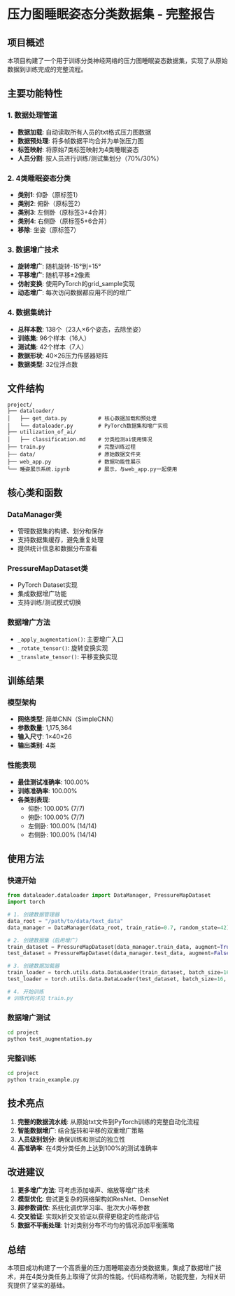 # 压力图睡眠姿态分类数据集 - 完整报告

## 项目概述

本项目构建了一个用于训练分类神经网络的压力图睡眠姿态数据集，实现了从原始数据到训练完成的完整流程。

## 主要功能特性

### 1. 数据处理管道
- **数据加载**: 自动读取所有人员的txt格式压力图数据
- **数据预处理**: 将多帧数据平均合并为单张压力图
- **标签映射**: 将原始7类标签映射为4类睡眠姿态
- **人员分割**: 按人员进行训练/测试集划分（70%/30%）

### 2. 4类睡眠姿态分类
- **类别1**: 仰卧（原标签1）
- **类别2**: 俯卧（原标签2） 
- **类别3**: 左侧卧（原标签3+4合并）
- **类别4**: 右侧卧（原标签5+6合并）
- **移除**: 坐姿（原标签7）

### 3. 数据增广技术
- **旋转增广**: 随机旋转-15°到+15°
- **平移增广**: 随机平移±2像素
- **仿射变换**: 使用PyTorch的grid_sample实现
- **动态增广**: 每次访问数据都应用不同的增广

### 4. 数据集统计
- **总样本数**: 138个（23人×6个姿态，去除坐姿）
- **训练集**: 96个样本（16人）
- **测试集**: 42个样本（7人）
- **数据形状**: 40×26压力传感器矩阵
- **数据类型**: 32位浮点数

## 文件结构

```
project/
├── dataloader/
│   ├── get_data.py          # 核心数据加载和预处理
│   └── dataloader.py        # PyTorch数据集和增广实现
├── utilization_of_ai/
│   ├── classification.md    # 分类检测ai使用情况
├── train.py                 # 完整训练过程
├── data/                    # 原始数据文件夹
├── web_app.py               # 数据功能性展示
└── 睡姿展示系统.ipynb         # 展示，与web_app.py一起使用
```

## 核心类和函数

### DataManager类
- 管理数据集的构建、划分和保存
- 支持数据集缓存，避免重复处理
- 提供统计信息和数据分布查看

### PressureMapDataset类
- PyTorch Dataset实现
- 集成数据增广功能
- 支持训练/测试模式切换

### 数据增广方法
- `_apply_augmentation()`: 主要增广入口
- `_rotate_tensor()`: 旋转变换实现
- `_translate_tensor()`: 平移变换实现

## 训练结果

### 模型架构
- **网络类型**: 简单CNN（SimpleCNN）
- **参数数量**: 1,175,364
- **输入尺寸**: 1×40×26
- **输出类别**: 4类

### 性能表现
- **最佳测试准确率**: 100.00%
- **训练准确率**: 100.00%
- **各类别表现**:
  - 仰卧: 100.00% (7/7)
  - 俯卧: 100.00% (7/7)  
  - 左侧卧: 100.00% (14/14)
  - 右侧卧: 100.00% (14/14)


## 使用方法

### 快速开始
```python
from dataloader.dataloader import DataManager, PressureMapDataset
import torch

# 1. 创建数据管理器
data_root = "/path/to/data/text_data"
data_manager = DataManager(data_root, train_ratio=0.7, random_state=42)

# 2. 创建数据集（启用增广）
train_dataset = PressureMapDataset(data_manager.train_data, augment=True)
test_dataset = PressureMapDataset(data_manager.test_data, augment=False)

# 3. 创建数据加载器
train_loader = torch.utils.data.DataLoader(train_dataset, batch_size=16, shuffle=True)
test_loader = torch.utils.data.DataLoader(test_dataset, batch_size=16, shuffle=False)

# 4. 开始训练
# 训练代码详见 train.py
```

### 数据增广测试
```bash
cd project
python test_augmentation.py
```

### 完整训练
```bash
cd project
python train_example.py
```

## 技术亮点

1. **完整的数据流水线**: 从原始txt文件到PyTorch训练的完整自动化流程
2. **智能数据增广**: 结合旋转和平移的双重增广策略
3. **人员级别划分**: 确保训练和测试的独立性
4. **高准确率**: 在4类分类任务上达到100%的测试准确率

## 改进建议

1. **更多增广方法**: 可考虑添加噪声、缩放等增广技术
2. **模型优化**: 尝试更复杂的网络架构如ResNet、DenseNet
3. **超参数调优**: 系统化调优学习率、批次大小等参数
4. **交叉验证**: 实现k折交叉验证以获得更稳定的性能评估
5. **数据不平衡处理**: 针对类别分布不均匀的情况添加平衡策略

## 总结

本项目成功构建了一个高质量的压力图睡眠姿态分类数据集，集成了数据增广技术，并在4类分类任务上取得了优异的性能。代码结构清晰，功能完整，为相关研究提供了坚实的基础。
